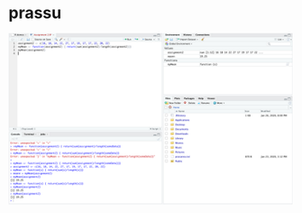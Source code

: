 # prassu
![Assignment2 output screenshot](https://github.com/thsalikiprasanna/prassu/blob/master/Screen%20Shot%202020-01-26%20at%208.22.00%20PM.png)
